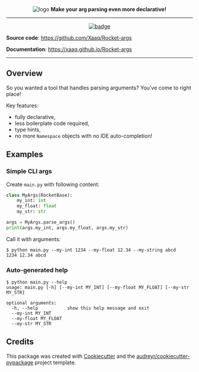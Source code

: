 <div align="center">
    <img src="https://i.imgur.com/vjEOvJj.png" alt="logo">
    <b>Make your arg parsing even more declarative!</b>
</div>

---

<div align="center">
    <a href="https://github.com/Xaaq/Rocket-args/blob/complete-documentation/LICENSE">
        <img src="https://img.shields.io/badge/license-MIT-informational" alt="badge">
    </a>
</div>

**Source code**:
<a href="https://github.com/Xaaq/Rocket-args">
    https://github.com/Xaaq/Rocket-args
</a>

**Documentation**:
<a href="https://xaaq.github.io/Rocket-args">
    https://xaaq.github.io/Rocket-args
</a>

---

## Overview

So you wanted a tool that handles parsing arguments? You've come to right place!

Key features:

* fully declarative,
* less boilerplate code required,
* type hints,
* no more `Namespace` objects with no IDE auto-completion!

## Examples

### Simple CLI args

Create `main.py` with following content:

```python
class MyArgs(RocketBase):
    my_int: int
    my_float: float
    my_str: str

args = MyArgs.parse_args()
print(args.my_int, args.my_float, args.my_str)
```

Call it with arguments:

```
$ python main.py --my-int 1234 --my-float 12.34 --my-string abcd
1234 12.34 abcd
```

### Auto-generated help

```
$ python main.py --help
usage: main.py [-h] [--my-int MY_INT] [--my-float MY_FLOAT] [--my-str MY_STR]

optional arguments:
  -h, --help           show this help message and exit
  --my-int MY_INT
  --my-float MY_FLOAT
  --my-str MY_STR
```

## Credits

This package was created with [Cookiecutter](https://github.com/audreyr/cookiecutter) and the
[audreyr/cookiecutter-pypackage](https://github.com/audreyr/cookiecutter-pypackage) project template.
